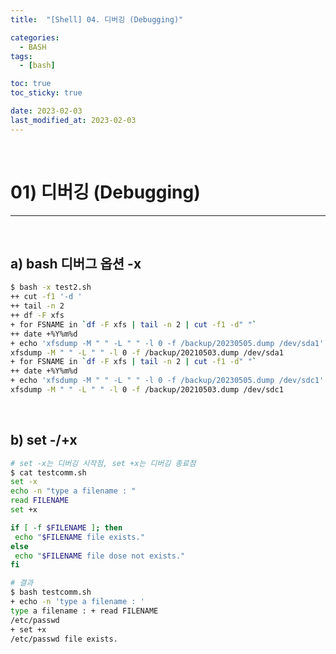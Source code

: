 ```yaml
---
title:  "[Shell] 04. 디버깅 (Debugging)" 

categories:
  - BASH
tags:
  - [bash]

toc: true
toc_sticky: true

date: 2023-02-03
last_modified_at: 2023-02-03
---
```

<br>

# 01) 디버깅 (Debugging)
---

<style>
table {
    font-size: 12pt;
}
table th:first-of-type {
    width: 5%;
}
table th:nth-of-type(2) {
    width: 15%;
}
table th:nth-of-type(3) {
    width: 50%;
}
table th:nth-of-type(4) {
    width: 30%;
}
big {
    font-size: 15pt;
}
</style>

<br>

## a) bash 디버그 옵션 -x

```bash
$ bash -x test2.sh
++ cut -f1 '-d '
++ tail -n 2
++ df -F xfs
+ for FSNAME in `df -F xfs | tail -n 2 | cut -f1 -d" "`
++ date +%Y%m%d
+ echo 'xfsdump -M " " -L " " -l 0 -f /backup/20230505.dump /dev/sda1'
xfsdump -M " " -L " " -l 0 -f /backup/20210503.dump /dev/sda1
+ for FSNAME in `df -F xfs | tail -n 2 | cut -f1 -d" "`
++ date +%Y%m%d
+ echo 'xfsdump -M " " -L " " -l 0 -f /backup/20230505.dump /dev/sdc1'
xfsdump -M " " -L " " -l 0 -f /backup/20210503.dump /dev/sdc1
```

<br>

## b) set -/+x

```bash
# set -x는 디버깅 시작점, set +x는 디버깅 종료점
$ cat testcomm.sh
set -x
echo -n "type a filename : "
read FILENAME
set +x

if [ -f $FILENAME ]; then
 echo "$FILENAME file exists."
else
 echo "$FILENAME file dose not exists."
fi

# 결과
$ bash testcomm.sh
+ echo -n 'type a filename : '
type a filename : + read FILENAME
/etc/passwd
+ set +x
/etc/passwd file exists.
```